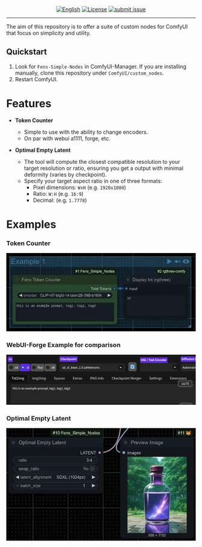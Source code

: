 <div align="center">
  
[![English](https://img.shields.io/badge/Languages-English-blue)](README.md)
[![License](https://img.shields.io/badge/License-GPL3.0-lightgreen)](https://www.gnu.org/licenses/gpl-3.0.en.html)
[![submit issue](https://img.shields.io/badge/Submit-issue-pink)](https://github.com/Taithrah/ComfyUI_Fens_Simple_Nodes/issues)

</div>

---

The aim of this repository is to offer a suite of custom nodes for ComfyUI that focus on simplicity and utility.

## Quickstart

1. Look for `Fens-Simple-Nodes` in ComfyUI-Manager. If you are installing manually, clone this repository under `ComfyUI/custom_nodes`. 
1. Restart ComfyUI.

# Features
- **Token Counter**
  - Simple to use with the ability to change encoders.
  - On par with webui a1111, forge, etc.

- **Optimal Empty Latent**
  - The tool will compute the closest compatible resolution to your target resolution or ratio, ensuring you get a output with minimal deformity (varies by checkpoint).
  - Specify your target aspect ratio in one of three formats: 
    - Pixel dimensions: `WxH` (e.g. `1920x1080`)
    - Ratio: `W:H` (e.g. `16:9`)
    - Decimal: (e.g. `1.7778`)

# Examples

### Token Counter

![TokenCount](https://raw.githubusercontent.com/Taithrah/ComfyUI_Fens_Simple_Nodes/refs/heads/main/examples/TokenCount.webp)

### WebUI-Forge Example for comparison
![ForgeCount](https://raw.githubusercontent.com/Taithrah/ComfyUI_Fens_Simple_Nodes/refs/heads/main/examples/ForgeCount.webp)

### Optimal Empty Latent
![OptimalEmptyLatent](https://raw.githubusercontent.com/Taithrah/ComfyUI_Fens_Simple_Nodes/refs/heads/main/examples/OptimalEmptyLatent.webp)
